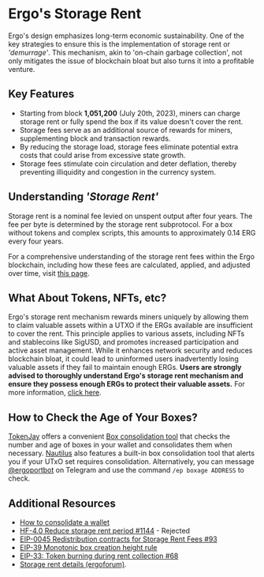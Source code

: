 # Ergo's Storage Rent

Ergo's design emphasizes long-term economic sustainability. One of the key strategies to ensure this is the implementation of storage rent or *'demurrage'*. This mechanism, akin to 'on-chain garbage collection', not only mitigates the issue of blockchain bloat but also turns it into a profitable venture.

## Key Features

- Starting from block **1,051,200** (July 20th, 2023), miners can charge storage rent or fully spend the box if its value doesn't cover the rent.
- Storage fees serve as an additional source of rewards for miners, supplementing block and transaction rewards.
- By reducing the storage load, storage fees eliminate potential extra costs that could arise from excessive state growth.
- Storage fees stimulate coin circulation and deter deflation, thereby preventing illiquidity and congestion in the currency system.

## Understanding *'Storage Rent'* 

Storage rent is a nominal fee levied on unspent output after four years. The fee per byte is determined by the storage rent subprotocol. For a box without tokens and complex scripts, this amounts to approximately 0.14 ERG every four years. 

For a comprehensive understanding of the storage rent fees within the Ergo blockchain, including how these fees are calculated, applied, and adjusted over time, visit [this page](rent-fees.md).

## What About Tokens, NFTs, etc?

Ergo's storage rent mechanism rewards miners uniquely by allowing them to claim valuable assets within a UTXO if the ERGs available are insufficient to cover the rent. This principle applies to various assets, including NFTs and stablecoins like SigUSD, and promotes increased participation and active asset management. While it enhances network security and reduces blockchain bloat, it could lead to uninformed users inadvertently losing valuable assets if they fail to maintain enough ERGs. **Users are strongly advised to thoroughly understand Ergo's storage rent mechanism and ensure they possess enough ERGs to protect their valuable assets.** For more information, [click here](rent-tokens.md).

## How to Check the Age of Your Boxes? 

[TokenJay](token-jay.md) offers a convenient [Box consolidation tool](https://tokenjay.app/app/#boxconsolidation) that checks the number and age of boxes in your wallet and consolidates them when necessary. [Nautilus](nautilus.md) also features a built-in box consolidation tool that alerts you if your UTxO set requires consolidation. Alternatively, you can message [@ergoportbot](https://t.me/ergoportbot) on Telegram and use the command `/ep boxage ADDRESS` to check. 

## Additional Resources

- [How to consolidate a wallet](https://ergonaut.space/en/Guides/how-to-consolidate-a-wallet)
- [HF-4.0 Reduce storage rent period #1144](https://github.com/ergoplatform/ergo/issues/1144) - Rejected
- [EIP-0045 Redistribution contracts for Storage Rent Fees #93](https://github.com/ergoplatform/eips/pull/93)
- [EIP-39 Monotonic box creation height rule](https://github.com/ergoplatform/eips/blob/master/eip-0039.md)
- [EIP-33: Token burning during rent collection #68](https://github.com/ergoplatform/eips/pull/68)
- [Storage rent details (ergoforum)](https://www.ergoforum.org/t/storage-rent-details/256).